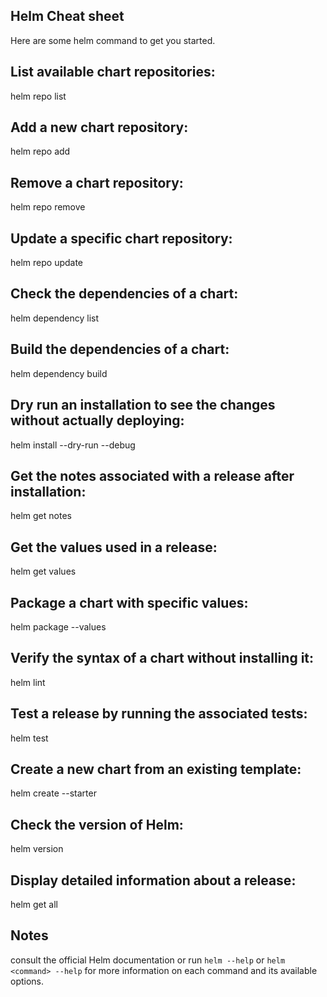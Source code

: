 ## Helm Cheat sheet 

Here are some helm command to get you started.

##  List available chart repositories:
 
 helm repo list
 
##  Add a new chart repository:
 
 helm repo add <repository-name> <repository-url>
 
##  Remove a chart repository:
 
 helm repo remove <repository-name>
 
##  Update a specific chart repository:
 
 helm repo update <repository-name>

##  Check the dependencies of a chart:
 
 helm dependency list <chart-directory>
 
##  Build the dependencies of a chart:
 
 helm dependency build <chart-directory>
 
##  Dry run an installation to see the changes without actually deploying:
 
 helm install --dry-run --debug <release-name> <chart-name>
 
##  Get the notes associated with a release after installation:
 
 helm get notes <release-name>
 
##  Get the values used in a release:
 
 helm get values <release-name>
 
##  Package a chart with specific values:

helm package --values <values-file> <chart-directory>

##  Verify the syntax of a chart without installing it:

helm lint <chart-directory>

##  Test a release by running the associated tests:

helm test <release-name>

##  Create a new chart from an existing template:

helm create --starter <starter-name> <chart-directory>

##  Check the version of Helm:

helm version

##  Display detailed information about a release:

helm get all <release-name>


## Notes 

consult the official Helm documentation or run `helm --help` or `helm <command> --help` for more information on each command and its available options.